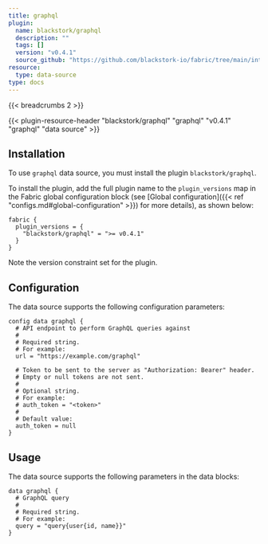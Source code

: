 ```yaml
---
title: graphql
plugin:
  name: blackstork/graphql
  description: ""
  tags: []
  version: "v0.4.1"
  source_github: "https://github.com/blackstork-io/fabric/tree/main/internal/graphql/"
resource:
  type: data-source
type: docs
---
```


{{< breadcrumbs 2 >}}

{{< plugin-resource-header "blackstork/graphql" "graphql" "v0.4.1" "graphql" "data source" >}}

## Installation

To use `graphql` data source, you must install the plugin `blackstork/graphql`.

To install the plugin, add the full plugin name to the `plugin_versions` map in the Fabric global configuration block (see [Global configuration]({{< ref "configs.md#global-configuration" >}}) for more details), as shown below:

```hcl
fabric {
  plugin_versions = {
    "blackstork/graphql" = ">= v0.4.1"
  }
}
```

Note the version constraint set for the plugin.

## Configuration

The data source supports the following configuration parameters:

```hcl
config data graphql {
  # API endpoint to perform GraphQL queries against
  #
  # Required string.
  # For example:
  url = "https://example.com/graphql"

  # Token to be sent to the server as "Authorization: Bearer" header.
  # Empty or null tokens are not sent.
  #
  # Optional string.
  # For example:
  # auth_token = "<token>"
  # 
  # Default value:
  auth_token = null
}
```

## Usage

The data source supports the following parameters in the data blocks:

```hcl
data graphql {
  # GraphQL query
  #
  # Required string.
  # For example:
  query = "query{user{id, name}}"
}
```